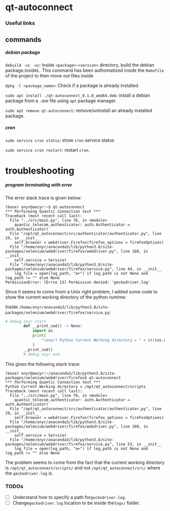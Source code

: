 # qt-autoconnect

### Useful links

## commands

##### debian package

``debuild -uc -us``: Inside `<package>`-`<version>` directory, build the debian package.insideL. This command has been authomatized inside the `Makefile` of the project to then move out files inside

`dpkg -l <package_name>`: Check if a package is already installed.

`sudo apt install ./qt-autoconnect_0.1.0_amd64.deb`: install a debian package from a `.deb` file using `apt` package manager.

`sudo apt remove qt-autoconnect`: remove/uninstall an already installed package.

##### cron

`sudo service cron status`: show `cron` service status

`sudo service cron restart`: restart `cron`.

# troubleshooting

##### program terminating with error

The error stack trace is given below:

```shell
(base) onyr@aezyr:~$ qt-autoconnect 
*** Performing Quantic Connection test ***
Traceback (most recent call last):
  File "../src/main.py", line 76, in <module>
    quantic_telecom_authenticator: auth.Authenticator = auth.Authenticator(
  File "/opt/qt_autoconnect/src/authenticator/authenticator.py", line 29, in __init__
    self.browser = webdriver.Firefox(firefox_options = fireFoxOptions)
  File "/home/onyr/anaconda3/lib/python3.8/site-packages/selenium/webdriver/firefox/webdriver.py", line 160, in __init__
    self.service = Service(
  File "/home/onyr/anaconda3/lib/python3.8/site-packages/selenium/webdriver/firefox/service.py", line 44, in __init__
    log_file = open(log_path, "a+") if log_path is not None and log_path != "" else None
PermissionError: [Errno 13] Permission denied: 'geckodriver.log'

```

Since it seems to come froim a Unix right problem, I added some code to show the current working directory of the python runtime:

Inside `/home/onyr/anaconda3/lib/python3.8/site-packages/selenium/webdriver/firefox/service.py`:

```python
# debug onyr start
        def __print_cwd() -> None:
            import os
            print(
                "(onyr) Python Current Working directory = " + str(os.getcwd())
            )
        __print_cwd()
        # debug onyr end
```

This gives the following stack trace:

```shell
(base) onyr@aezyr:~/anaconda3/lib/python3.8/site-packages/selenium/webdriver/firefox$ qt-autoconnect 
*** Performing Quantic Connection test ***
Python Current Working directory = /opt/qt_autoconnect/scripts
Traceback (most recent call last):
  File "../src/main.py", line 76, in <module>
    quantic_telecom_authenticator: auth.Authenticator = auth.Authenticator(
  File "/opt/qt_autoconnect/src/authenticator/authenticator.py", line 29, in __init__
    self.browser = webdriver.Firefox(firefox_options = fireFoxOptions)
  File "/home/onyr/anaconda3/lib/python3.8/site-packages/selenium/webdriver/firefox/webdriver.py", line 160, in __init__
    self.service = Service(
  File "/home/onyr/anaconda3/lib/python3.8/site-packages/selenium/webdriver/firefox/service.py", line 53, in __init__
    log_file = open(log_path, "a+") if log_path is not None and log_path != "" else None
```

The problem seems to come from the fact that the current working directory is `/opt/qt_autoconnect/scripts/` and not `/opt/qt_autoconnect/src/` where the `geckodriver.log` is.

### TODOs

* [ ] Understand how to specify a path for`geckodriver.log`.
* [ ] Change`geckodriver.log` location to be inside the`logs/` folder.
